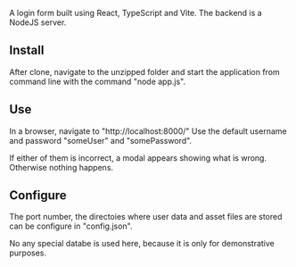 A login form built using React, TypeScript and Vite.
The backend is a NodeJS server.

## Install

After clone, navigate to the unzipped folder and
start the application from command line with the
command "node app.js".

## Use

In a browser, navigate to "http://localhost:8000/"
Use the default username and password "someUser" and "somePassword".

If either of them is incorrect, a modal appears showing what is wrong.
Otherwise nothing happens.

## Configure

The port number, the directoies where user data and
asset files are stored can be configure in "config.json".

No any special databe is used here, because it is only for
demonstrative purposes.
